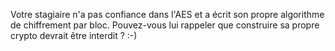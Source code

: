 Votre stagiaire n'a pas confiance dans l'AES et a écrit son propre algorithme de chiffrement par bloc. Pouvez-vous lui rappeler que construire sa propre crypto devrait être interdit ? :-)

